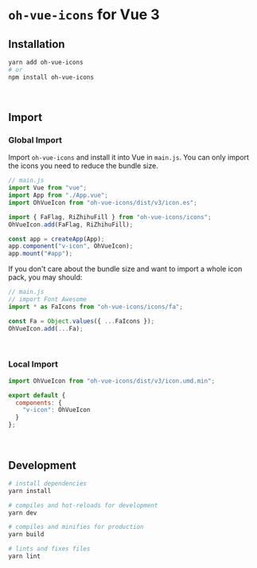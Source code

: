 # `oh-vue-icons` for Vue 3

## Installation

```bash
yarn add oh-vue-icons
# or
npm install oh-vue-icons
```


&nbsp;

## Import

### Global Import

Import `oh-vue-icons` and install it into Vue in `main.js`. You can only import the icons you need to reduce the bundle size.

```js
// main.js
import Vue from "vue";
import App from "./App.vue";
import OhVueIcon from "oh-vue-icons/dist/v3/icon.es";

import { FaFlag, RiZhihuFill } from "oh-vue-icons/icons";
OhVueIcon.add(FaFlag, RiZhihuFill);

const app = createApp(App);
app.component("v-icon", OhVueIcon);
app.mount("#app");
```

If you don't care about the bundle size and want to import a whole icon pack, you may should:

```js
// main.js
// import Font Awesome
import * as FaIcons from "oh-vue-icons/icons/fa";

const Fa = Object.values({ ...FaIcons });
OhVueIcon.add(...Fa);
```

&nbsp;

### Local Import

```js
import OhVueIcon from "oh-vue-icons/dist/v3/icon.umd.min";

export default {
  components: {
    "v-icon": OhVueIcon
  }
};
```


&nbsp;

## Development

```bash
# install dependencies
yarn install

# compiles and hot-reloads for development
yarn dev

# compiles and minifies for production
yarn build

# lints and fixes files
yarn lint
```
